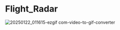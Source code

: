 # Flight_Radar
 
![20250122_011615-ezgif com-video-to-gif-converter](https://github.com/user-attachments/assets/09bc7233-6f06-4a4c-a06e-ed2ece22b2e8)
